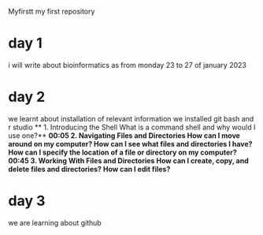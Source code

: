  Myfirstt
my first repository

# day 1
i will write about bioinformatics as from monday 23 to 27 of january 2023

# day 2
we learnt about installation of relevant information
we installed git bash and r studio
**	1. Introducing the Shell	What is a command shell and why would I use one?**
**00:05	2. Navigating Files and Directories	How can I move around on my computer?
How can I see what files and directories I have?
How can I specify the location of a file or directory on my computer?**
**00:45	3. Working With Files and Directories	How can I create, copy, and delete files and directories?
How can I edit files?**

# day 3
we are learning about github
